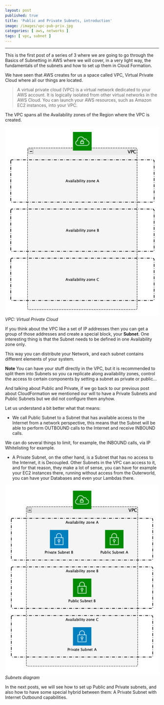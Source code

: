```yaml
---
layout: post
published: true
title: 'Public and Private Subnets, introduction'
image: /images/vpc-pub-priv.jpg
categories: [ aws, networks ]
tags: [ vpc, subnet ]
---
```

---
This is the first post of a series of 3 where we are going to go through the Basics of Subnetting in AWS where we will cover, in a very light way, the fundamentals of the subnets and how to set up them in Cloud Formation.

We have seen that AWS creates for us a space called VPC, Virtual Private Cloud where all our things are located. 

>A virtual private cloud (VPC) is a virtual network dedicated to your AWS account. It is logically isolated from other virtual networks in the AWS Cloud. You can launch your AWS resources, such as Amazon EC2 instances, into your VPC.

The VPC spans all the Availability zones of the Region where the VPC is created.

![vpc](/images/vpc.jpeg)
*VPC: Virtual Private Cloud*

If you think about the VPC like a set of IP addresses then you can get a group of those addresses and create a special block, your **Subnet**. One interesting thing is that the Subnet needs to be defined in one Availability zone only.

This way you can distribute your Network, and each subnet contains different elements of your system.

**Note** You can have your stuff directly in the VPC, but it is recommended to split them into Subnets so you ca replicate along availability zones, control the access to certain components by setting a subnet as private or public...

And talking about Public and Private, if we go back to our previous post about CloudFormation we mentioned our will to have a Private Subnets and Public Subnets but we did not configure them anyhow. 

Let us understand a bit better what that means:

* We call Public Subnet to a Subnet that has available access to the Internet from a network perspective, this means that the Subnet will be able to perform OUTBOUND calls to the Internet and receive INBOUND calls.

We can do several things to limit, for example, the INBOUND calls, via IP Whitelisting for example.

* A Private Subnet, on the other hand, is a Subnet that has no access to the Internet, it is Decoupled. Other Subnets in the VPC can access to it, and for that reason, they make a lot of sense, you can have for example your EC2 instances there, running without access from the Outerworld, you can have your Databases and even your Lambdas there.

![subnets](/images/subnets.jpeg)
*Subnets diagram*

In the next posts, we will see how to set up Public and Private subnets, and also how to have some special hybrid between them: A Private Subnet with Internet Outbound capabilities.
